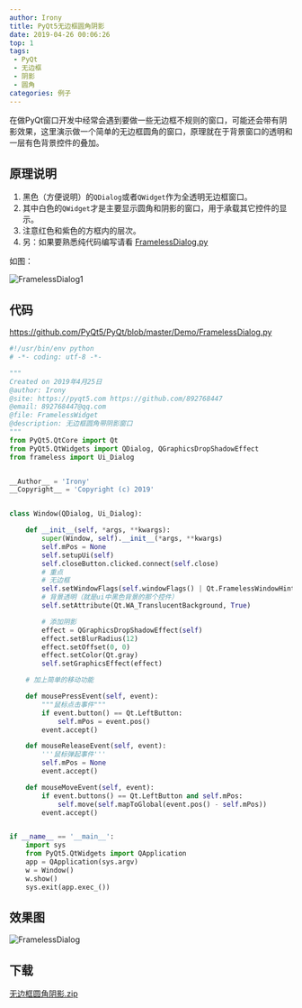 ```yaml
---
author: Irony
title: PyQt5无边框圆角阴影
date: 2019-04-26 00:06:26
top: 1
tags: 
 - PyQt
 - 无边框
 - 阴影
 - 圆角
categories: 例子
---
```


在做PyQt窗口开发中经常会遇到要做一些无边框不规则的窗口，可能还会带有阴影效果，这里演示做一个简单的无边框圆角的窗口，原理就在于背景窗口的透明和一层有色背景控件的叠加。
<!-- more -->

## 原理说明

1. 黑色（方便说明）的`QDialog`或者`QWidget`作为全透明无边框窗口。
2. 其中白色的`QWidget`才是主要显示圆角和阴影的窗口，用于承载其它控件的显示。
3. 注意红色和紫色的方框内的层次。
4. 另：如果要熟悉纯代码编写请看 [FramelessDialog.py](https://github.com/PyQt5/PyQt/blob/master/Demo/FramelessDialog.py)

如图：

![FramelessDialog1](https://github.com/PyQt5/PyQt/raw/master/Demo/ScreenShot/FramelessDialog1.png)

## 代码

https://github.com/PyQt5/PyQt/blob/master/Demo/FramelessDialog.py

```python
#!/usr/bin/env python
# -*- coding: utf-8 -*-

"""
Created on 2019年4月25日
@author: Irony
@site: https://pyqt5.com https://github.com/892768447
@email: 892768447@qq.com
@file: FramelessWidget
@description: 无边框圆角带阴影窗口 
"""
from PyQt5.QtCore import Qt
from PyQt5.QtWidgets import QDialog, QGraphicsDropShadowEffect
from frameless import Ui_Dialog


__Author__ = 'Irony'
__Copyright__ = 'Copyright (c) 2019'


class Window(QDialog, Ui_Dialog):

    def __init__(self, *args, **kwargs):
        super(Window, self).__init__(*args, **kwargs)
        self.mPos = None
        self.setupUi(self)
        self.closeButton.clicked.connect(self.close)
        # 重点
        # 无边框
        self.setWindowFlags(self.windowFlags() | Qt.FramelessWindowHint)
        # 背景透明（就是ui中黑色背景的那个控件）
        self.setAttribute(Qt.WA_TranslucentBackground, True)

        # 添加阴影
        effect = QGraphicsDropShadowEffect(self)
        effect.setBlurRadius(12)
        effect.setOffset(0, 0)
        effect.setColor(Qt.gray)
        self.setGraphicsEffect(effect)

    # 加上简单的移动功能

    def mousePressEvent(self, event):
        """鼠标点击事件"""
        if event.button() == Qt.LeftButton:
            self.mPos = event.pos()
        event.accept()

    def mouseReleaseEvent(self, event):
        '''鼠标弹起事件'''
        self.mPos = None
        event.accept()

    def mouseMoveEvent(self, event):
        if event.buttons() == Qt.LeftButton and self.mPos:
            self.move(self.mapToGlobal(event.pos() - self.mPos))
        event.accept()


if __name__ == '__main__':
    import sys
    from PyQt5.QtWidgets import QApplication
    app = QApplication(sys.argv)
    w = Window()
    w.show()
    sys.exit(app.exec_())
```


## 效果图

![FramelessDialog](https://github.com/PyQt5/PyQt/raw/master/Demo/ScreenShot/FramelessDialog.png)

## 下载

[无边框圆角阴影.zip](/files/无边框圆角阴影.zip)